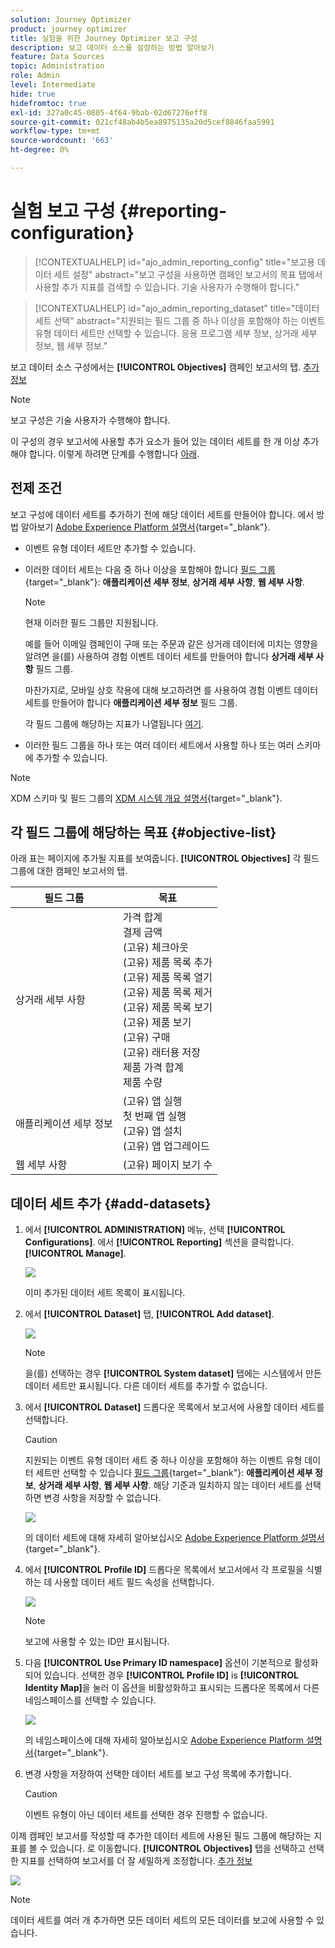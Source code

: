 ```yaml
---
solution: Journey Optimizer
product: journey optimizer
title: 실험을 위한 Journey Optimizer 보고 구성
description: 보고 데이터 소스를 설정하는 방법 알아보기
feature: Data Sources
topic: Administration
role: Admin
level: Intermediate
hide: true
hidefromtoc: true
exl-id: 327a0c45-0805-4f64-9bab-02d67276eff8
source-git-commit: 021cf48ab4b5ea8975135a20d5cef8846faa5991
workflow-type: tm+mt
source-wordcount: '663'
ht-degree: 0%

---
```


# 실험 보고 구성 {#reporting-configuration}

>[!CONTEXTUALHELP]
>id="ajo_admin_reporting_config"
>title="보고용 데이터 세트 설정"
>abstract="보고 구성을 사용하면 캠페인 보고서의 목표 탭에서 사용할 추가 지표를 검색할 수 있습니다. 기술 사용자가 수행해야 합니다."

>[!CONTEXTUALHELP]
>id="ajo_admin_reporting_dataset"
>title="데이터 세트 선택"
>abstract="지원되는 필드 그룹 중 하나 이상을 포함해야 하는 이벤트 유형 데이터 세트만 선택할 수 있습니다. 응용 프로그램 세부 정보, 상거래 세부 정보, 웹 세부 정보."

<!--The reporting data source configuration allows you to define a connection to a system in order to retrieve additional information that will be used in your reports.-->

보고 데이터 소스 구성에서는 **[!UICONTROL Objectives]** 캠페인 보고서의 탭. [추가 정보](content-experiment.md#objectives-global)

>[!NOTE]
>
>보고 구성은 기술 사용자가 수행해야 합니다. <!--Rights?-->

이 구성의 경우 보고서에 사용할 추가 요소가 들어 있는 데이터 세트를 한 개 이상 추가해야 합니다. 이렇게 하려면 단계를 수행합니다 [아래](#add-datasets).

<!--
➡️ [Discover this feature in video](#video)
-->

## 전제 조건


보고 구성에 데이터 세트를 추가하기 전에 해당 데이터 세트를 만들어야 합니다. 에서 방법 알아보기 [Adobe Experience Platform 설명서](https://experienceleague.adobe.com/docs/experience-platform/catalog/datasets/user-guide.html?lang=en#create){target=&quot;_blank&quot;}.

* 이벤트 유형 데이터 세트만 추가할 수 있습니다.

* 이러한 데이터 세트는 다음 중 하나 이상을 포함해야 합니다 [필드 그룹](https://experienceleague.adobe.com/docs/experience-platform/xdm/tutorials/create-schema-ui.html#field-group){target=&quot;_blank&quot;}: **애플리케이션 세부 정보**, **상거래 세부 사항**, **웹 세부 사항**.

   >[!NOTE]
   >
   >현재 이러한 필드 그룹만 지원됩니다.

   예를 들어 이메일 캠페인이 구매 또는 주문과 같은 상거래 데이터에 미치는 영향을 알려면 을(를) 사용하여 경험 이벤트 데이터 세트를 만들어야 합니다 **상거래 세부 사항** 필드 그룹.

   마찬가지로, 모바일 상호 작용에 대해 보고하려면 를 사용하여 경험 이벤트 데이터 세트를 만들어야 합니다 **애플리케이션 세부 정보** 필드 그룹.

   각 필드 그룹에 해당하는 지표가 나열됩니다 [여기](#objective-list).

* 이러한 필드 그룹을 하나 또는 여러 데이터 세트에서 사용할 하나 또는 여러 스키마에 추가할 수 있습니다.

>[!NOTE]
>
>XDM 스키마 및 필드 그룹의 [XDM 시스템 개요 설명서](https://experienceleague.adobe.com/docs/experience-platform/xdm/home.html?lang=en){target=&quot;_blank&quot;}.

## 각 필드 그룹에 해당하는 목표 {#objective-list}

아래 표는 페이지에 추가될 지표를 보여줍니다. **[!UICONTROL Objectives]** 각 필드 그룹에 대한 캠페인 보고서의 탭.

| 필드 그룹 | 목표 |
|--- |--- |
| 상거래 세부 사항 | 가격 합계<br>결제 금액<br>(고유) 체크아웃<br>(고유) 제품 목록 추가<br>(고유) 제품 목록 열기<br>(고유) 제품 목록 제거<br>(고유) 제품 목록 보기<br>(고유) 제품 보기<br>(고유) 구매<br>(고유) 래터용 저장<br>제품 가격 합계<br>제품 수량 |
| 애플리케이션 세부 정보 | (고유) 앱 실행<br>첫 번째 앱 실행<br>(고유) 앱 설치<br>(고유) 앱 업그레이드 |
| 웹 세부 사항 | (고유) 페이지 보기 수 |

## 데이터 세트 추가 {#add-datasets}

1. 에서 **[!UICONTROL ADMINISTRATION]** 메뉴, 선택 **[!UICONTROL Configurations]**. 에서  **[!UICONTROL Reporting]** 섹션을 클릭합니다. **[!UICONTROL Manage]**.

   ![](assets/reporting-config-menu.png)

   이미 추가된 데이터 세트 목록이 표시됩니다.

1. 에서 **[!UICONTROL Dataset]** 탭, **[!UICONTROL Add dataset]**.

   ![](assets/reporting-config-add.png)

   >[!NOTE]
   >
   >을(를) 선택하는 경우 **[!UICONTROL System dataset]** 탭에는 시스템에서 만든 데이터 세트만 표시됩니다. 다른 데이터 세트를 추가할 수 없습니다.

1. 에서 **[!UICONTROL Dataset]** 드롭다운 목록에서 보고서에 사용할 데이터 세트를 선택합니다.

   >[!CAUTION]
   >
   >지원되는 이벤트 유형 데이터 세트 중 하나 이상을 포함해야 하는 이벤트 유형 데이터 세트만 선택할 수 있습니다 [필드 그룹](https://experienceleague.adobe.com/docs/experience-platform/xdm/tutorials/create-schema-ui.html#field-group){target=&quot;_blank&quot;}: **애플리케이션 세부 정보**, **상거래 세부 사항**, **웹 세부 사항**. 해당 기준과 일치하지 않는 데이터 세트를 선택하면 변경 사항을 저장할 수 없습니다.

   ![](assets/reporting-config-datasets.png)

   의 데이터 세트에 대해 자세히 알아보십시오 [Adobe Experience Platform 설명서](https://experienceleague.adobe.com/docs/experience-platform/catalog/datasets/overview.html){target=&quot;_blank&quot;}.

1. 에서 **[!UICONTROL Profile ID]** 드롭다운 목록에서 보고서에서 각 프로필을 식별하는 데 사용할 데이터 세트 필드 속성을 선택합니다.

   ![](assets/reporting-config-profile-id.png)

   >[!NOTE]
   >
   >보고에 사용할 수 있는 ID만 표시됩니다.

1. 다음 **[!UICONTROL Use Primary ID namespace]** 옵션이 기본적으로 활성화되어 있습니다. 선택한 경우 **[!UICONTROL Profile ID]** is **[!UICONTROL Identity Map]**&#x200B;을 눌러 이 옵션을 비활성화하고 표시되는 드롭다운 목록에서 다른 네임스페이스를 선택할 수 있습니다.

   ![](assets/reporting-config-namespace.png)

   의 네임스페이스에 대해 자세히 알아보십시오 [Adobe Experience Platform 설명서](https://experienceleague.adobe.com/docs/experience-platform/identity/namespaces.html){target=&quot;_blank&quot;}.

1. 변경 사항을 저장하여 선택한 데이터 세트를 보고 구성 목록에 추가합니다.

   >[!CAUTION]
   >
   >이벤트 유형이 아닌 데이터 세트를 선택한 경우 진행할 수 없습니다.

이제 캠페인 보고서를 작성할 때 추가한 데이터 세트에 사용된 필드 그룹에 해당하는 지표를 볼 수 있습니다. 로 이동합니다. **[!UICONTROL Objectives]** 탭을 선택하고 선택한 지표를 선택하여 보고서를 더 잘 세밀하게 조정합니다. [추가 정보](content-experiment.md#objectives-global)

![](assets/reporting-config-objectives.png)

>[!NOTE]
>
>데이터 세트를 여러 개 추가하면 모든 데이터 세트의 모든 데이터를 보고에 사용할 수 있습니다.

<!--
## How-to video {#video}

Understand how to configure Experience Platform reporting data sources.

>[!VIDEO]()
-->
